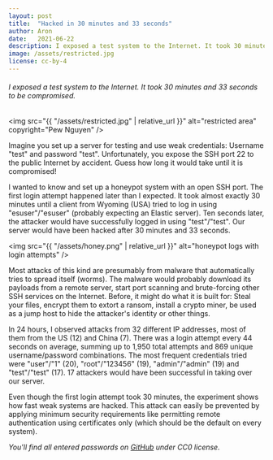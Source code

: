 ```yaml
---
layout: post
title:  "Hacked in 30 minutes and 33 seconds"
author: Aron
date:   2021-06-22
description: I exposed a test system to the Internet. It took 30 minutes and 33 seconds to be compromised.
image: /assets/restricted.jpg
license: cc-by-4
---
```

###### I exposed a test system to the Internet. It took 30 minutes and 33 seconds to be compromised.

<img src="{{ "/assets/restricted.jpg" | relative_url }}" alt="restricted area" copyright="Pew Nguyen" />

Imagine you set up a server for testing and use weak credentials: Username "test" and password "test". Unfortunately, you expose the SSH port 22 to the public Internet by accident. Guess how long it would take until it is compromised!

I wanted to know and set up a honeypot system with an open SSH port. The first login attempt happened later than I expected. It took almost exactly 30 minutes until a client from Wyoming (USA) tried to log in using "esuser"/"esuser" (probably expecting an Elastic server). Ten seconds later, the attacker would have successfully logged in using "test"/"test". Our server would have been hacked after 30 minutes and 33 seconds.

<img src="{{ "/assets/honey.png" | relative_url }}" alt="honeypot logs with login attempts" />

Most attacks of this kind are presumably from malware that automatically tries to spread itself (worms). The malware would probably download its payloads from a remote server, start port scanning and brute-forcing other SSH services on the Internet. Before, it might do what it is built for: Steal your files, encrypt them to extort a ransom, install a crypto miner, be used as a jump host to hide the attacker's identity or other things.

In 24 hours, I observed attacks from 32 different IP addresses, most of them from the US (12) and China (7). There was a login attempt every 44 seconds on average, summing up to 1,950 total attempts and 869 unique username/password combinations. The most frequent credentials tried were "user"/"1" (20), "root"/"123456" (19), "admin"/"admin" (19) and "test"/"test" (17). 17 attackers would have been successful in taking over our server.

Even though the first login attempt took 30 minutes, the experiment shows how fast weak systems are hacked. This attack can easily be prevented by applying minimum security requirements like permitting remote authentication using certificates only (which should be the default on every system).

*You'll find all entered passwords on <a href="https://github.com/al3xdelarge/honeydata/blob/main/ssh_honeypot_passwords.tsv" target="_blank" rel="noopener">GitHub</a> under CC0 license.*
